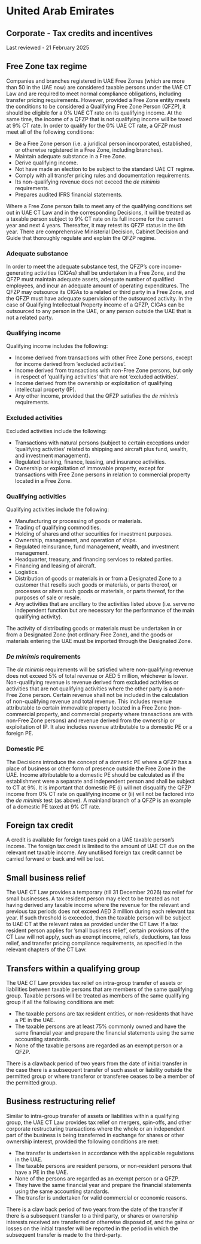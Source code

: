 # United Arab Emirates
## Corporate - Tax credits and incentives
Last reviewed - 21 February 2025
## Free Zone tax regime
Companies and branches registered in UAE Free Zones (which are more than 50 in the UAE now) are considered taxable persons under the UAE CT Law and are required to meet normal compliance obligations, including transfer pricing requirements.
However, provided a Free Zone entity meets the conditions to be considered a Qualifying Free Zone Person (QFZP), it should be eligible for a 0% UAE CT rate on its qualifying income. At the same time, the income of a QFZP that is not qualifying income will be taxed at 9% CT rate. 
In order to qualify for the 0% UAE CT rate, a QFZP must meet all of the following conditions:
  * Be a Free Zone person (i.e. a juridical person incorporated, established, or otherwise registered in a Free Zone, including branches).
  * Maintain adequate substance in a Free Zone.
  * Derive qualifying income.
  * Not have made an election to be subject to the standard UAE CT regime.
  * Comply with all transfer pricing rules and documentation requirements.
  * Its non-qualifying revenue does not exceed the _de minimis_ requirements.
  * Prepares audited IFRS financial statements.


Where a Free Zone person fails to meet any of the qualifying conditions set out in UAE CT Law and in the corresponding Decisions, it will be treated as a taxable person subject to 9% CT rate on its full income for the current year and next 4 years. Thereafter, it may retest its QFZP status in the 6th year.
There are comprehensive Ministerial Decision, Cabinet Decision and Guide that thoroughly regulate and explain the QFZP regime.
### Adequate substance
In order to meet the adequate substance test, the QFZP’s core income-generating activities (CIGAs) shall be undertaken in a Free Zone, and the QFZP must maintain adequate assets, adequate number of qualified employees, and incur an adequate amount of operating expenditures.
The QFZP may outsource its CIGAs to a related or third party in a Free Zone, and the QFZP must have adequate supervision of the outsourced activity. In the case of Qualifying Intellectual Property income of a QFZP, CIGAs can be outsourced to any person in the UAE, or any person outside the UAE that is not a related party.
### Qualifying income
Qualifying income includes the following:
  * Income derived from transactions with other Free Zone persons, except for income derived from ‘excluded activities’.
  * Income derived from transactions with non-Free Zone persons, but only in respect of ‘qualifying activities’ that are not ‘excluded activities’.
  * Income derived from the ownership or exploitation of qualifying intellectual property (IP).
  * Any other income, provided that the QFZP satisfies the _de minimis_ requirements.


### Excluded activities
Excluded activities include the following:
  * Transactions with natural persons (subject to certain exceptions under ‘qualifying activities’ related to shipping and aircraft plus fund, wealth, and investment management).
  * Regulated banking, finance, leasing, and insurance activities.
  * Ownership or exploitation of immovable property, except for transactions with Free Zone persons in relation to commercial property located in a Free Zone.


### Qualifying activities
Qualifying activities include the following:
  * Manufacturing or processing of goods or materials.
  * Trading of qualifying commodities.
  * Holding of shares and other securities for investment purposes.
  * Ownership, management, and operation of ships.
  * Regulated reinsurance, fund management, wealth, and investment management.
  * Headquarter, treasury, and financing services to related parties.
  * Financing and leasing of aircraft.
  * Logistics.
  * Distribution of goods or materials in or from a Designated Zone to a customer that resells such goods or materials, or parts thereof, or processes or alters such goods or materials, or parts thereof, for the purposes of sale or resale.
  * Any activities that are ancillary to the activities listed above (i.e. serve no independent function but are necessary for the performance of the main qualifying activity).


The activity of distributing goods or materials must be undertaken in or from a Designated Zone (not ordinary Free Zone), and the goods or materials entering the UAE must be imported through the Designated Zone.
### _De minimis_ requirements
The _de minimis_ requirements will be satisfied where non-qualifying revenue does not exceed 5% of total revenue or AED 5 million, whichever is lower. Non-qualifying revenue is revenue derived from excluded activities or activities that are not qualifying activities where the other party is a non-Free Zone person.
Certain revenue shall not be included in the calculation of non-qualifying revenue and total revenue. This includes revenue attributable to certain immovable property located in a Free Zone (non-commercial property, and commercial property where transactions are with non-Free Zone persons) and revenue derived from the ownership or exploitation of IP. It also includes revenue attributable to a domestic PE or a foreign PE.
### Domestic PE
The Decisions introduce the concept of a domestic PE where a QFZP has a place of business or other form of presence outside the Free Zone in the UAE. Income attributable to a domestic PE should be calculated as if the establishment were a separate and independent person and shall be subject to CT at 9%.
It is important that domestic PE (i) will not disqualify the QFZP income from 0% CT rate on qualifying income or (ii) will not be factored into the _de minimis_ test (as above). A mainland branch of a QFZP is an example of a domestic PE taxed at 9% CT rate.
## Foreign tax credit
A credit is available for foreign taxes paid on a UAE taxable person’s income. The foreign tax credit is limited to the amount of UAE CT due on the relevant net taxable income. Any unutilised foreign tax credit cannot be carried forward or back and will be lost.
## Small business relief
The UAE CT Law provides a temporary (till 31 December 2026) tax relief for small businesses. A tax resident person may elect to be treated as not having derived any taxable income where the revenue for the relevant and previous tax periods does not exceed AED 3 million during each relevant tax year. If such threshold is exceeded, then the taxable person will be subject to UAE CT at the relevant rates as provided under the CT Law.
If a tax resident person applies for ’small business relief‘, certain provisions of the CT Law will not apply, such as exempt income, reliefs, deductions, tax loss relief, and transfer pricing compliance requirements, as specified in the relevant chapters of the CT Law. 
## Transfers within a qualifying group
The UAE CT Law provides tax relief on intra-group transfer of assets or liabilities between taxable persons that are members of the same qualifying group. Taxable persons will be treated as members of the same qualifying group if all the following conditions are met:
  * The taxable persons are tax resident entities, or non-residents that have a PE in the UAE.
  * The taxable persons are at least 75% commonly owned and have the same financial year and prepare the financial statements using the same accounting standards.
  * None of the taxable persons are regarded as an exempt person or a QFZP.


There is a clawback period of two years from the date of initial transfer in the case there is a subsequent transfer of such asset or liability outside the permitted group or where transferor or transferee ceases to be a member of the permitted group.
## Business restructuring relief
Similar to intra-group transfer of assets or liabilities within a qualifying group, the UAE CT Law provides tax relief on mergers, spin-offs, and other corporate restructuring transactions where the whole or an independent part of the business is being transferred in exchange for shares or other ownership interest, provided the following conditions are met:
  * The transfer is undertaken in accordance with the applicable regulations in the UAE.
  * The taxable persons are resident persons, or non-resident persons that have a PE in the UAE.
  * None of the persons are regarded as an exempt person or a QFZP.
  * They have the same financial year and prepare the financial statements using the same accounting standards.
  * The transfer is undertaken for valid commercial or economic reasons.


There is a claw back period of two years from the date of the transfer if there is a subsequent transfer to a third party, or shares or ownership interests received are transferred or otherwise disposed of, and the gains or losses on the initial transfer will be reported in the period in which the subsequent transfer is made to the third-party.
